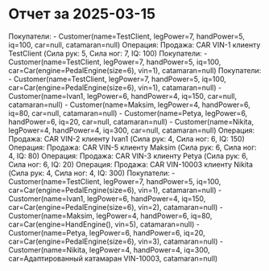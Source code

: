 # Отчет за 2025-03-15

Покупатели: - Customer(name=TestClient, legPower=7, handPower=5, iq=100, car=null, catamaran=null)
Операция: Продажа: CAR VIN-1 клиенту TestClient (Сила рук: 5, Сила ног: 7, IQ: 100)
Покупатели: - Customer(name=TestClient, legPower=7, handPower=5, iq=100, car=Car(engine=PedalEngine(size=6), vin=1), catamaran=null)
Покупатели: - Customer(name=TestClient, legPower=7, handPower=5, iq=100, car=Car(engine=PedalEngine(size=6), vin=1), catamaran=null) - Customer(name=Ivan1, legPower=6, handPower=4, iq=150, car=null, catamaran=null) - Customer(name=Maksim, legPower=4, handPower=6, iq=80, car=null, catamaran=null) - Customer(name=Petya, legPower=6, handPower=6, iq=20, car=null, catamaran=null) - Customer(name=Nikita, legPower=4, handPower=4, iq=300, car=null, catamaran=null)
Операция: Продажа: CAR VIN-2 клиенту Ivan1 (Сила рук: 4, Сила ног: 6, IQ: 150)
Операция: Продажа: CAR VIN-5 клиенту Maksim (Сила рук: 6, Сила ног: 4, IQ: 80)
Операция: Продажа: CAR VIN-3 клиенту Petya (Сила рук: 6, Сила ног: 6, IQ: 20)
Операция: Продажа: CAR VIN-10003 клиенту Nikita (Сила рук: 4, Сила ног: 4, IQ: 300)
Покупатели: - Customer(name=TestClient, legPower=7, handPower=5, iq=100, car=Car(engine=PedalEngine(size=6), vin=1), catamaran=null) - Customer(name=Ivan1, legPower=6, handPower=4, iq=150, car=Car(engine=PedalEngine(size=6), vin=2), catamaran=null) - Customer(name=Maksim, legPower=4, handPower=6, iq=80, car=Car(engine=HandEngine(), vin=5), catamaran=null) - Customer(name=Petya, legPower=6, handPower=6, iq=20, car=Car(engine=PedalEngine(size=6), vin=3), catamaran=null) - Customer(name=Nikita, legPower=4, handPower=4, iq=300, car=Адаптированный катамаран VIN-10003, catamaran=null)
